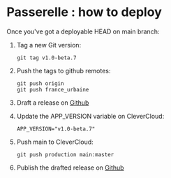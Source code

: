 # Passerelle : how to deploy

Once you've got a deployable HEAD on main branch:

1. Tag a new Git version:

    ```shell
    git tag v1.0-beta.7
    ```

2. Push the tags to github remotes:

    ```shell
    git push origin
    git push france_urbaine
    ```

3. Draft a release on [Github](https://github.com/france-urbaine/passerelle/releases)

3. Update the APP_VERSION variable on CleverCloud:

    ```
    APP_VERSION="v1.0-beta.7"
    ```

4. Push main to CleverCloud:

    ```shell
    git push production main:master
    ```

5. Publish the drafted release on [Github](https://github.com/france-urbaine/passerelle/releases)
